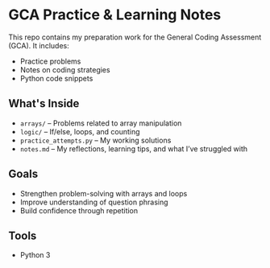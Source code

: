 # GCA Practice & Learning Notes

This repo contains my preparation work for the General Coding Assessment (GCA). It includes:
- Practice problems
- Notes on coding strategies
- Python code snippets

## What's Inside
- `arrays/` – Problems related to array manipulation
- `logic/` – If/else, loops, and counting
- `practice_attempts.py` – My working solutions
- `notes.md` – My reflections, learning tips, and what I’ve struggled with

## Goals
- Strengthen problem-solving with arrays and loops
- Improve understanding of question phrasing
- Build confidence through repetition

## Tools
- Python 3

